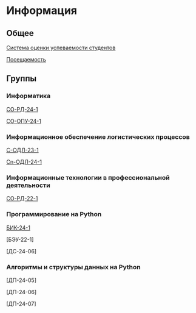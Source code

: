 # Информация

## Общее
[Система оценки успеваемости студентов](ratingSystem.md)

[Посещаемость](grades25.xlsx)

## Группы

### Информатика

[СО-РД-24-1](rd-24-1/README.md)

[СО-ОПУ-24-1](opu-24-1/README.md)

### Информационное обеспечение логистических процессов

[С-ОДЛ-23-1](odl-23-1/README.md)

[Сп-ОДЛ-24-1](odl-24-1/README.md)

### Информационные технологии в профессиональной деятельности

[СО-РД-22-1](rd-22-1/README.md)

### Программирование на Python

[БИК-24-1](bik-24-1/README.md)

[БЭУ-22-1]

[ДС-24-06]

### Алгоритмы и структуры данных на Python

[ДП-24-05]

[ДП-24-06]

[ДП-24-07]
